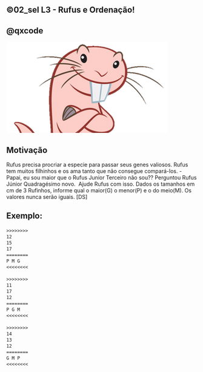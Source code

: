 ## ©02_sel L3 - Rufus e Ordenação!
## @qxcode

![](__capa.jpg)

## Motivação

Rufus precisa procriar a especie para passar seus genes valiosos.
Rufus tem muitos filhinhos e os ama tanto que não consegue compará-los.
\- Papai, eu sou maior que o Rufus Junior Terceiro não sou?? Perguntou Rufus Júnior Quadragésimo novo. 
Ajude Rufus com isso. Dados os tamanhos em cm de 3 Rufinhos, informe qual o maior(G) o menor(P) e o do meio(M). Os valores nunca serão iguais.
\[DS\]

## Exemplo:

```
>>>>>>>>
12
15
17
========
P M G
<<<<<<<<

>>>>>>>>
11
17
12
========
P G M
<<<<<<<<

>>>>>>>>
14
13
12
========
G M P
<<<<<<<<
```


